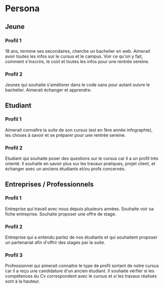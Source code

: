 # Persona

## Jeune 
### Profil 1
18 ans, termine ses secondaires, cherche un bachelier en web. Aimerait avoir toutes les infos sur le
cursus et le campus. Voir ce qu'on y fait, comment s'inscrire, le coût et toutes les infos pour une rentrée sereine.

### Profil 2
Jeunes qui souhaite s'améliorer dans le code sans pour autant suivre le bachelier. Aimerait échanger et apprendre.

## Etudiant
### Profil 1
Aimerait connaître la suite de son cursus (est en 1ère année infographie), les choses à savoir et se préparer pour une rentrée sereine.

### Profil 2
Etudiant qui souhaite poser des questions sur le cursus car il a un profil très orienté.
Il souhaite en savoir plus sur les travaux pratiques, projet client, et échanger avec un anciens étudiants et/ou
profs concernés.

## Entreprises / Professionnels
### Profil 1
Entreprise qui travail avec nous depuis plusieurs années. Souhaite voir sa fiche entreprise.
Souhaite proposer une offre de stage.

### Profil 2
Entreprise qui a entendu parlez de nos étudiants et qui souhaitent proposer un partenariat afin d'offrir des stages par la suite.

### Profil 3
Professionnel qui aimerait connaitre le type de profil sortant de notre cursus car il a reçu
une candidature d'un ancien étudiant. Il souhaite vérfier si les compétences du Cv correspondent avec le cursus
et si les travaux réalisés sont à la hauteur.
